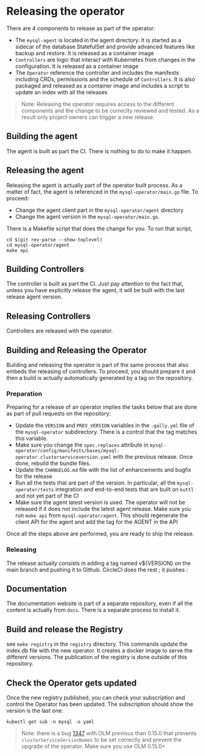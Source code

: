 # Releasing the operator

There are 4 components to release as part of the operator:

- The `mysql-agent` is located in the agent directory. It is started as a
  sidecar of the database StatefulSet and provide advanced features like backup
  and restore. It is released as a container image
- `Controllers` are logic that interact with Kubernetes from changes in the
  configuration. It is released as a container image
- The `Operator` reference the controller and includes the manifests including
  CRDs, permissions and the schedule of `Controllers`. It is also packaged and
  released as a container image and includes a script to update an index with
  all the releases

> Note: Releasing the operator requires access to the different components
> and the change to be correclty reviewed and tested. As a result only
> project owners can trigger a new release.

## Building the agent

The agent is built as part the CI. There is nothing to do to make it happen.

## Releasing the agent

Releasing the agent is actually part of the operator built process. As a matter
of fact, the agent is referenced in the `mysql-operator/main.go` file. To
proceed:

- Change the agent client part in the `mysql-operator/agent` directory
- Change the agent version in the `mysql-operator/main.go`.

There is a Makefile script that does the change for you. To run that script,

```shell
cd $(git rev-parse --show-toplevel)
cd mysql-operator/agent
make api
```

## Building Controllers

The controller is built as part the CI. Just pay attention to the fact that,
unless you have explicitly release the agent, it will be built with the last
release agent version.

## Releasing Controllers

Controllers are released with the operator.

## Building and Releasing the Operator

Building and releasing the operator is part of the same process that also
embeds the releasing of controllers. To proceed, you should prepare it and then
a build is actually automatically generated by a tag on the repository.

### Preparation

Preparing for a release of an operator implies the tasks below that are done
as part of pull requests on the repository:

- Update the `VERSION` and `PREV_VERSION` variables in the `.gally.yml` file of
  the `mysql-operator` subdirectory. There is a control that the tag matches
  this variable.
- Make sure you change the `spec.replaces` attribute in 
  `mysql-operator/config/manifests/bases/mysql-operator.clusterserviceversion.yaml`
  with the previous release. Once done, rebuild the bundle files.
- Update the `CHANGELOG.md` file with the list of enhancements and bugfix for
  the release
- Run all the tests that are part of the version. In particular, all the
  `mysql-operator/tests` integration and end-to-end tests that are built on
  `kuttl` and not yet part of the CI
- Make sure the agent latest version is used. The operator will not be released
  if it does not include the latest agent release. Make sure you run `make api`
  from `mysql-operator/agent`. This should regenerate the client API for the
  agent and add the tag for the AGENT in the API

Once all the steps above are performed, you are ready to ship the release.

### Releasing

The release actually consists in adding a tag named v${VERSION} on the main
branch and pushing it to Github. CircleCI does the rest ; it pushes :

## Documentation

The documentation website is part of a separate repository, even if all the
content is actually from `docs`. There is a separate process to install it.

## Build and release the Registry

see `make registry` in the `registry` directory. This commands update the
index.db file with the new operator. It creates a docker image to serve the
different versions. The publication of the registry is done outside of this
repository.

## Check the Operator gets updated

Once the new registry published, you can check your subscription and control
the Operator has been updated. The subscription should show the version is
the last one:

```shell
kubectl get sub -n mysql -o yaml
```

> Note: there is a bug [1347](https://github.com/operator-framework/operator-lifecycle-manager/issues/1347)
> with OLM previous than 0.15.0 that prevents `clusterServiceVersionNames` to
> be set correctly and prevent the upgrade of the operator. Make sure you use
> OLM 0.15.0+
